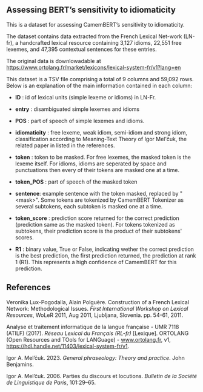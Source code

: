 ## Assessing BERT’s sensitivity to idiomaticity

This is a dataset for assessing CamemBERT’s sensitivity to idiomaticity.   

The dataset contains data extracted from the French Lexical Net-work (LN-fr), a handcrafted lexical resource containing 3,127 idioms, 22,551 free lexemes, and 47,395 contextual sentences for these entries.  

The original data is downlowadable at https://www.ortolang.fr/market/lexicons/lexical-system-fr/v1?lang=en

This dataset is a TSV file comprising a total of 9 columns and 59,092 rows. Below is an explanation of the main information contained in each column:

- **ID** : id of lexical units (simple lexeme or idioms) in LN-Fr.

- **entry** : disambiguated simple lexemes and idioms

- **POS** : part of speech of simple lexemes and idioms.

- **idiomaticity** : free lexeme, weak idiom, semi-idiom and strong idiom, classification according to Meaning-Text Theory of Igor Mel'čuk, the related paper in listed in the references.

- **token** : token to be masked. For free lexemes, the masked token is the lexeme itself. For idioms, idioms are seperated by space and punctuations then every of their tokens are masked one at a time.

- **token_POS** : part of speech of the masked token 

- **sentence**: example sentence with the token masked, replaced by "\<mask\>". Some tokens are tokenized by CamemBERT Tokenizer as several subtokens, each subtoken is masked one at a time.

- **token_score** : prediction score returned for the correct prediction (prediction same as the masked token). For tokens tokenized as subtokens, their prediction score is the product of their subtokens' scores.

- **R1** : binary value, True or False, indicating wether the correct prediction is the best prediction, the first prediction returned, the prediction at rank 1 (R1). This represents a high confidence of CamemBERT for this prediction.

## References

Veronika Lux-Pogodalla, Alain Polguère. Construction of a French Lexical Network: Methodological Issues. *First International Workshop on Lexical Resources*, WoLeR 2011, Aug 2011, Ljubljana, Slovenia. pp. 54-61, 2011.

Analyse et traitement informatique de la langue française - UMR 7118 (ATILF) (2017). *Réseau Lexical du Français (RL-fr)* [Lexique]. ORTOLANG (Open Resources and TOols for LANGuage) - www.ortolang.fr, v1, https://hdl.handle.net/11403/lexical-system-fr/v1.

Igor A. Mel’čuk. 2023. *General phraseology: Theory and practice*. John Benjamins.

Igor A. Mel’čuk. 2006. Parties du discours et locutions. *Bulletin de la Société de Linguistique de Paris*, 101:29–65.

